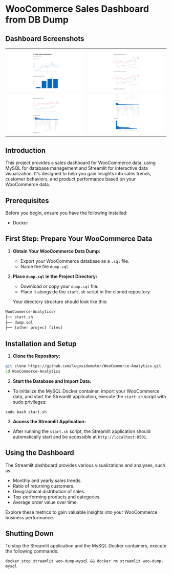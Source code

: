 # WooCommerce Sales Dashboard from DB Dump

## Dashboard Screenshots

<table>
  <tr>
    <td><img src="misc/screenshot1.png" alt="Sales Data Visualization" width="100%"/></td>
    <td><img src="misc/screenshot2.png" alt="Monthly Product Gross Revenue and Unique Orders" width="100%"/></td>
  </tr>
  <tr>
    <td><img src="misc/screenshot3.png" alt="Monthly Average Order Value and Top Categories" width="100%"/></td>
    <td><img src="misc/screenshot4.png" alt="Top Products by Sales and Sales by County" width="100%"/></td>
  </tr>
</table>


## Introduction
This project provides a sales dashboard for WooCommerce data, using MySQL for database management and Streamlit for interactive data visualization. It's designed to help you gain insights into sales trends, customer behaviors, and product performance based on your WooCommerce data.

## Prerequisites
Before you begin, ensure you have the following installed:
- Docker

## First Step: Prepare Your WooCommerce Data
1. **Obtain Your WooCommerce Data Dump:**
   - Export your WooCommerce database as a `.sql` file.
   - Name the file `dump.sql`.

2. **Place `dump.sql` in the Project Directory:**
   - Download or copy your `dump.sql` file.
   - Place it alongside the `start.sh` script in the cloned repository.

   Your directory structure should look like this:

```bash
WooCommerce-Analytics/
├── start.sh
├── dump.sql
├── [other project files]
```

## Installation and Setup
1. **Clone the Repository:**

```bash
git clone https://github.com/lugosidomotor/WooCommerce-Analytics.git
cd WooCommerce-Analytics
```

2. **Start the Database and Import Data:**
- To initialize the MySQL Docker container, import your WooCommerce data, and start the Streamlit application, execute the `start.sh` script with sudo privileges:

```
sudo bash start.sh
```

3. **Access the Streamlit Application:**
- After running the `start.sh` script, the Streamlit application should automatically start and be accessible at `http://localhost:8501`.

## Using the Dashboard
The Streamlit dashboard provides various visualizations and analyses, such as:
- Monthly and yearly sales trends.
- Ratio of returning customers.
- Geographical distribution of sales.
- Top-performing products and categories.
- Average order value over time.

Explore these metrics to gain valuable insights into your WooCommerce business performance.

## Shutting Down
To stop the Streamlit application and the MySQL Docker containers, execute the following commands:

```
docker stop streamlit woo-dump-mysql && docker rm streamlit woo-dump-mysql
```
